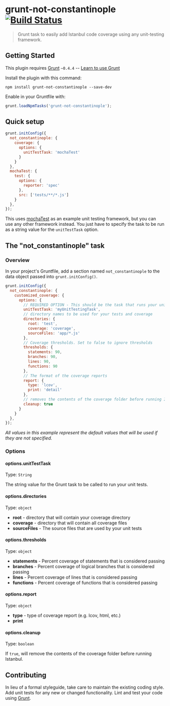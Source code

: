 # grunt-not-constantinople [![Build Status](https://travis-ci.org/traviswimer/grunt-not-constantinople.png?branch=master)](https://travis-ci.org/traviswimer/grunt-not-constantinople)

> Grunt task to easily add Istanbul code coverage using any unit-testing framework.

## Getting Started
This plugin requires [Grunt](http://gruntjs.com/) `~0.4.4` -- [Learn to use Grunt](http://gruntjs.com/getting-started)

Install the plugin with this command:

```shell
npm install grunt-not-constantinople --save-dev
```

Enable in your Gruntfile with:

```js
grunt.loadNpmTasks('grunt-not-constantinople');
```

## Quick setup

```js
grunt.initConfig({
  not_constantinople: {
    coverage: {
      options: {
        unitTestTask: 'mochaTest'
      }
    }
  },
  mochaTest: {
    test: {
      options: {
        reporter: 'spec'
      },
      src: ['tests/**/*.js']
    }
  },
});
```

This uses [mochaTest](https://www.npmjs.org/package/grunt-mocha-test) as an example unit testing framework, but you can use any other framework instead. You just have to specify the task to be run as a string value for the `unitTestTask` option.

## The "not_constantinople" task

### Overview
In your project's Gruntfile, add a section named `not_constantinople` to the data object passed into `grunt.initConfig()`.

```js
grunt.initConfig({
  not_constantinople: {
    customized_coverage: {
      options: {
        // REQUIRED OPTION - This should be the task that runs your unit tests (e.g. 'mochaTest', 'nodeunit:myTests', etc.)
        unitTestTask: 'myUnitTestingTask',
        // directory names to be used for your tests and coverage
        directories: {
          root: 'test',
          coverage: 'coverage',
          sourceFiles: 'app/*.js'
        },
        // Coverage thresholds. Set to false to ignore thresholds
        thresholds: {
          statements: 90,
          branches: 90,
          lines: 90,
          functions: 90
        },
        // The format of the coverage reports
        report: {
          type: 'lcov',
          print: 'detail'
        },
        // removes the contents of the coverage folder before running Istanbul
        cleanup: true
      }
    }
  },
});
```

*All values in this example represent the default values that will be used if they are not specified.*

### Options

#### options.unitTestTask
Type: `String`

The string value for the Grunt task to be called to run your unit tests.

#### options.directories
Type: `object`
* __root__ - directory that will contain your coverage directory
* __coverage__ - directory that will contain all coverage files
* __sourceFiles__ - The source files that are used by your unit tests

#### options.thresholds
Type: `object`
* __statements__ - Percent coverage of statements that is considered passing
* __branches__ - Percent coverage of logical branches that is considered passing
* __lines__ - Percent coverage of lines that is considered passing
* __functions__ - Percent coverage of functions that is considered passing

#### options.report
Type: `object`
* __type__ - type of coverage report (e.g. lcov, html, etc.)
* __print__

#### options.cleanup
Type: `boolean`

If `true`, will remove the contents of the coverage folder before running Istanbul.

## Contributing
In lieu of a formal styleguide, take care to maintain the existing coding style. Add unit tests for any new or changed functionality. Lint and test your code using [Grunt](http://gruntjs.com/).

